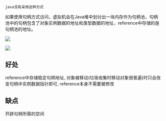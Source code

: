 `java没有采用这种方式`

如果使用句柄方式访问，虚拟机会在Java堆中划分出一块内存作为句柄池，句柄池中的句柄包含了对象实例数据的地址和类型数据的地址，reference中存储的是句柄池的地址。



![](https://youpaiyun.zongqilive.cn/image/20200527110307.png)

![](https://youpaiyun.zongqilive.cn/image/20200709170220.png)









## 好处
reference中存储稳定句柄地址, 对象被移动(垃圾收集时移动对象很普遍)时只会改变句柄中实例数据指针即可,
reference本身不需要被修改


## 缺点
开辟句柄所需的空间
































































